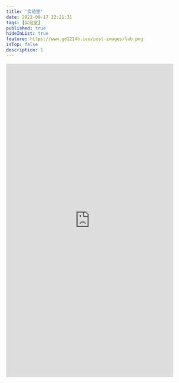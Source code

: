 ```yaml
---
title: '实验室'
date: 2022-09-17 22:21:31
tags: [实验室]
published: true
hideInList: true
feature: https://www.gd1214b.icu/post-images/lab.png
isTop: false
description: 1
---
```

<iframe  
 height=850 
 width=90% 
 src="http://www.312345.com/" 
 frameborder=0  
 allowfullscreen>
 </iframe>
